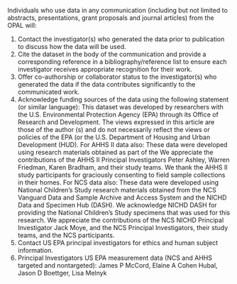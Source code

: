 Individuals who use data in any communication (including but not limited to 
abstracts, presentations, grant proposals and journal articles) from the OPAL will:

1. Contact the investigator(s) who generated the data prior to publication to 
discuss how the data will be used.
1. Cite the dataset in the body of the communication and provide a 
corresponding reference in a bibliography/reference list to ensure each 
investigator receives appropriate recognition for their work.
1. Offer co-authorship or collaborator status to the investigator(s) who 
generated the data if the data contributes significantly to the communicated 
work.
1. Acknowledge funding sources of the data using the following statement (or 
similar language):
This dataset was developed by researchers with the U.S. Environmental 
Protection Agency (EPA) through its Office of Research and Development. 
The views expressed in this article are those of the author (s) and do not 
necessarily reflect the views or policies of the EPA (or the U.S. Department 
of Housing and Urban Development (HUD).
For AHHS II data also: These data were developed using research materials 
obtained as part of the We appreciate the contributions of the AHHS II 
Principal Investigators Peter Ashley, Warren Friedman, Karen Bradham, and 
their study teams. We thank the AHHS II study participants for graciously 
consenting to field sample collections in their homes.
For NCS data also: These data were developed using National Children’s 
Study research materials obtained from the NCS Vanguard Data and Sample
Archive and Access System and the NICHD Data and Specimen Hub 
(DASH). We acknowledge NICHD DASH for providing the National 
Children’s Study specimens that was used for this research. We appreciate 
the contributions of the NCS NICHD Principal Investigator Jack Moye, and 
the NCS Principal Investigators, their study teams, and the NCS 
participants.
1. Contact US EPA principal investigators for ethics and human subject 
information.
1. Principal Investigators US EPA measurement data (NCS and AHHS targeted
and nontargeted):  James P McCord, Elaine A Cohen Hubal, Jason D 
Boettger, Lisa Melnyk